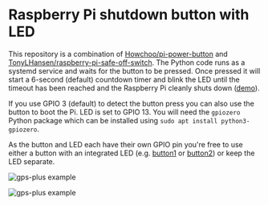 # Raspberry Pi shutdown button with LED

This repository is a combination of [Howchoo/pi-power-button](https://github.com/Howchoo/pi-power-button) and [TonyLHansen/raspberry-pi-safe-off-switch](https://github.com/TonyLHansen/). The Python code runs as a systemd service and waits for the button to be pressed. Once pressed it will start a 6-second (default) countdown timer and blink the LED until the timeout has been reached and the Raspberry Pi cleanly shuts down ([demo](https://raw.githubusercontent.com/crahan/pi-shutdown-button/main/media/demo.mp4)). 

If you use GPIO 3 (default) to detect the button press you can also use the button to boot the Pi. LED is set to GPIO 13. You will need the `gpiozero` Python package which can be installed using `sudo apt install python3-gpiozero`.

As the button and LED each have their own GPIO pin you're free to use either a button with an integrated LED (e.g. [button1](https://www.aliexpress.com/item/32960427833.html) or [button2](https://www.aliexpress.com/item/10000308383839.html)) or keep the LED separate.

![gps-plus example](https://raw.githubusercontent.com/crahan/pi-shutdown-button/main/media/inside.jpeg)

![gps-plus example](https://raw.githubusercontent.com/crahan/pi-shutdown-button/main/media/outside.jpeg)
